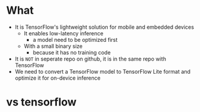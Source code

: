 # What
* It is TensorFlow's lightweight solution for mobile and embedded devices
  * It enables low-latency inference 
    * a model need to be optimized first
  * With a small binary size
    * because it has no training code 
* It is `NOT` in seperate repo on github, it is in the same repo with TensorFlow
* We need to convert a TensorFlow model to TensorFlow Lite format and optimize it for on-device inference

# vs tensorflow


